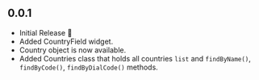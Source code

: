 ## 0.0.1

- Initial Release 🎉
- Added CountryField widget.
- Country object is now available.
- Added Countries class that holds all countries ```list``` and `findByName()`, `findByCode()`, `findByDialCode()` methods.
